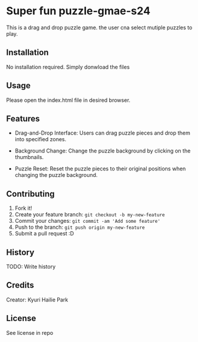# Super fun puzzle-gmae-s24
This is a drag and drop puzzle game. the user cna select mutiple puzzles to play.

## Installation
No installation required. Simply donwload the files

## Usage
Please open the index.html file in desired browser.

## Features
* Drag-and-Drop Interface: Users can drag puzzle pieces and drop them into specified zones.

* Background Change: Change the puzzle background by clicking on the thumbnails.

* Puzzle Reset: Reset the puzzle pieces to their original positions when changing the puzzle background.

## Contributing

1. Fork it!
2. Create your feature branch: `git checkout -b my-new-feature`
3. Commit your changes: `git commit -am 'Add some feature'`
4. Push to the branch: `git push origin my-new-feature`
5. Submit a pull request :D

## History

TODO: Write history

## Credits
Creator: Kyuri Hailie Park

## License
See license in repo